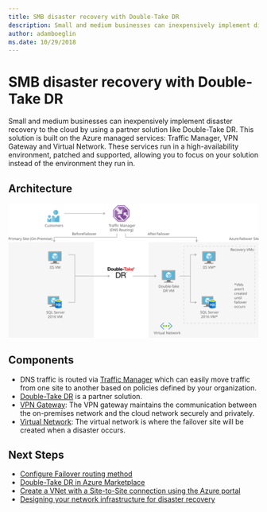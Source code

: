 ```yaml
---
title: SMB disaster recovery with Double-Take DR
description: Small and medium businesses can inexpensively implement disaster recovery to the cloud by using a partner solution like Double-Take DR.
author: adamboeglin
ms.date: 10/29/2018
---
```

# SMB disaster recovery with Double-Take DR
Small and medium businesses can inexpensively implement disaster recovery to the cloud by using a partner solution like Double-Take DR.
This solution is built on the Azure managed services: Traffic Manager, VPN Gateway and Virtual Network. These services run in a high-availability environment, patched and supported, allowing you to focus on your solution instead of the environment they run in.

## Architecture
<img src="media/disaster-recovery-smb-double-take-dr.svg" alt='architecture diagram' />

## Components
* DNS traffic is routed via [Traffic Manager](http://azure.microsoft.com/services/traffic-manager/) which can easily move traffic from one site to another based on policies defined by your organization.
* [Double-Take DR](http://azure.microsoft.com/marketplace/partners/vision-solutions/double-take-dr/) is a partner solution.
* [VPN Gateway](href="http://azure.microsoft.com/services/vpn-gateway/): The VPN gateway maintains the communication between the on-premises network and the cloud network securely and privately.
* [Virtual Network](href="http://azure.microsoft.com/services/virtual-network/): The virtual network is where the failover site will be created when a disaster occurs.

## Next Steps
* [Configure Failover routing method](https://docs.microsoft.com/api/Redirect/documentation/articles/traffic-manager-configure-failover-routing-method/)
* [Double-Take DR in Azure Marketplace](href="http://azure.microsoft.com/marketplace/partners/vision-solutions/double-take-dr/)
* [Create a VNet with a Site-to-Site connection using the Azure portal](https://docs.microsoft.com/api/Redirect/documentation/articles/vpn-gateway-howto-site-to-site-resource-manager-portal/)
* [Designing your network infrastructure for disaster recovery](https://docs.microsoft.com/api/Redirect/documentation/articles/site-recovery-network-design/)